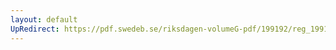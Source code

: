 ```yaml
---
layout: default
UpRedirect: https://pdf.swedeb.se/riksdagen-volumeG-pdf/199192/reg_199192_UbU/reg_199192_UbU_0015.pdf
---
```

